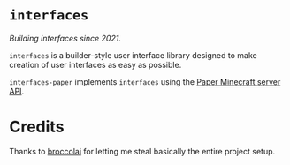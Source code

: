 # `interfaces`

_Building interfaces since 2021._

`interfaces` is a builder-style user interface library designed to make creation of user interfaces as easy as possible.

`interfaces-paper` implements `interfaces` using the [Paper Minecraft server API](https://papermc.io).

# Credits

Thanks to [broccolai](https://github.com/broccolai) for letting me steal basically the entire project setup.
